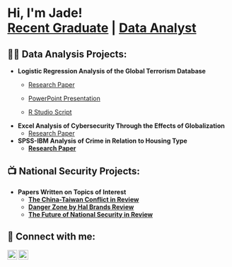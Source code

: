 <h1>Hi, I'm Jade! <br/><a href="https://github.com/jadegoodwin/">Recent Graduate</a> | <a href="https://www.linkedin.com/in/jade-goodwin-9a3152254/">Data Analyst</a>

<h2>👨‍💻 Data Analysis Projects:</h2>

- <b>Logistic Regression Analysis of the Global Terrorism Database</b>
  - <a href="https://github.com/jadegoodwin/portfolio/blob/main/GTD_logistic_regression_final.pdf?raw=true">Research Paper</a>

  - [PowerPoint Presentation](https://github.com/joshmadakor1/Algorithms-Practice)
  - [R Studio Script](https://github.com/joshmadakor1/Algorithms-Practice)
- <b>Excel Analysis of Cybersecurity Through the Effects of Globalization</b>
  - [Research Paper](https://github.com/jadegoodwin/portfolio/blob/main/globalization-cybersecurity.pdf) <b>
- <b>SPSS-IBM Analysis of Crime in Relation to Housing Type</b>
  - [Research Paper](https://github.com/jadegoodwin/portfolio/blob/main/crime-housing.pdf)

<h2>📺 National Security Projects:</h2>

- <b>Papers Written on Topics of Interest</b>
  - [The China-Taiwan Conflict in Review](https://www.youtube.com/watch?v=a83ASGn_V_s)
  - [Danger Zone by Hal Brands Review](https://www.youtube.com/watch?v=uHy3oM7NnoU)
  - [The Future of National Security in Review](https://www.youtube.com/watch?v=N-L9hklSlNk)

<h2> 🤳 Connect with me:</h2>


[<img align="left" alt="JoshMadakor | LinkedIn" width="22px" src="https://cdn.jsdelivr.net/npm/simple-icons@v3/icons/linkedin.svg" />][linkedin]
[<img align="left" alt="JoshMadakor | Instagram" width="22px" src="https://cdn.jsdelivr.net/npm/simple-icons@v3/icons/instagram.svg" />][instagram]

[instagram]: https://www.instagram.com/jadeegoodwin/
[linkedin]: https://linkedin.com/in/jade-goodwin-9a3152254

<!--
**joshmadakor1/joshmadakor1** is a ✨ _special_ ✨ repository because its `README.md` (this file) appears on your GitHub profile.

- 🔭 I’m currently working on the CompTIA Security+ 701 certification
- 🌱 I’m currently advancing my SQL programming skills
- 👯 I am a recent graduate from the University of Florida with a B.A. as well as two certifications and am in pursuit of an entry-level job in data analysis or intelligence analysis
- 🤔 I’m planning on beginning graduate school in the next 2 years
- 💬 Ask me about national security and government intelligence (I am currently reading the Puzzle Palace by James Bramford)
- 📫 I would love to collaborate on analytical projects that would help me advance my skills in data analysis and SQL
- 😄 Pronouns: she/her
- ⚡ Fun fact: I am fluent in Spanish and I learned how to sail when I was 8 years old
-->

